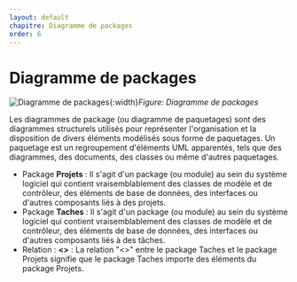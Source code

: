 ```yaml
---
layout: default
chapitre: Diagramme de packages
order: 6
---
```



# Diagramme de packages


![Diagramme de packages](./diagramme-de-packages/images/diagramme-des-packages.png){:width}*Figure: Diagramme de packages*

<!-- note -->
Les diagrammes de package (ou diagramme de paquetages) sont des diagrammes structurels utilisés pour représenter l'organisation et la disposition de divers éléments modélisés sous forme de paquetages. Un paquetage est un regroupement d'éléments UML apparentés, tels que des diagrammes, des documents, des classes ou même d'autres paquetages.

- Package **Projets** : Il s'agit d'un package (ou module) au sein du système logiciel qui contient vraisemblablement des classes de modèle et de contrôleur, des éléments de base de données, des interfaces ou d'autres composants liés à des projets.
- Package **Taches** : Il s'agit d'un package (ou module) au sein du système logiciel qui contient vraisemblablement des classes de modèle et de contrôleur, des éléments de base de données, des interfaces ou d'autres composants liés à des tâches.
- Relation : **<<import>>** : La relation "<<import>>" entre le package Taches et le package Projets signifie que le package Taches importe des éléments du package Projets.
